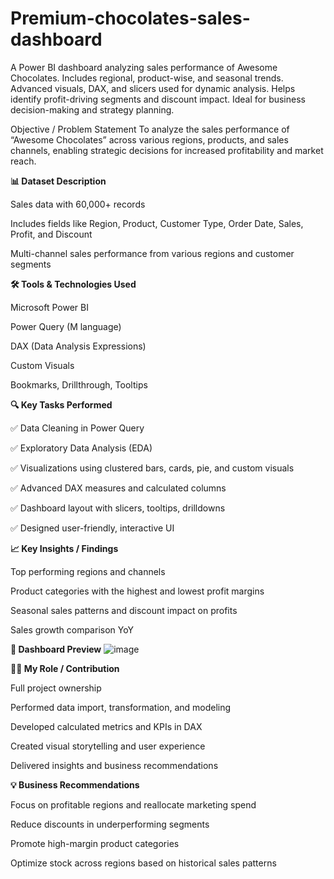 # Premium-chocolates-sales-dashboard
A Power BI dashboard analyzing sales performance of Awesome Chocolates. Includes regional, product-wise, and seasonal trends. Advanced visuals, DAX, and slicers used for dynamic analysis. Helps identify profit-driving segments and discount impact. Ideal for business decision-making and strategy planning.

Objective / Problem Statement
To analyze the sales performance of “Awesome Chocolates” across various regions, products, and sales channels, enabling strategic decisions for increased profitability and market reach.

**📊 Dataset Description**

Sales data with 60,000+ records

Includes fields like Region, Product, Customer Type, Order Date, Sales, Profit, and Discount

Multi-channel sales performance from various regions and customer segments

**🛠️ Tools & Technologies Used**

Microsoft Power BI

Power Query (M language)

DAX (Data Analysis Expressions)

Custom Visuals

Bookmarks, Drillthrough, Tooltips

**🔍 Key Tasks Performed**

✅ Data Cleaning in Power Query

✅ Exploratory Data Analysis (EDA)

✅ Visualizations using clustered bars, cards, pie, and custom visuals

✅ Advanced DAX measures and calculated columns

✅ Dashboard layout with slicers, tooltips, drilldowns

✅ Designed user-friendly, interactive UI

**📈 Key Insights / Findings**

Top performing regions and channels

Product categories with the highest and lowest profit margins

Seasonal sales patterns and discount impact on profits

Sales growth comparison YoY

**📸 Dashboard Preview**
![image](https://github.com/user-attachments/assets/84e370dd-26d2-4a5d-8120-546ccb600206)



**👨‍💻 My Role / Contribution**

Full project ownership

Performed data import, transformation, and modeling

Developed calculated metrics and KPIs in DAX

Created visual storytelling and user experience

Delivered insights and business recommendations

**💡 Business Recommendations**

Focus on profitable regions and reallocate marketing spend

Reduce discounts in underperforming segments

Promote high-margin product categories

Optimize stock across regions based on historical sales patterns
